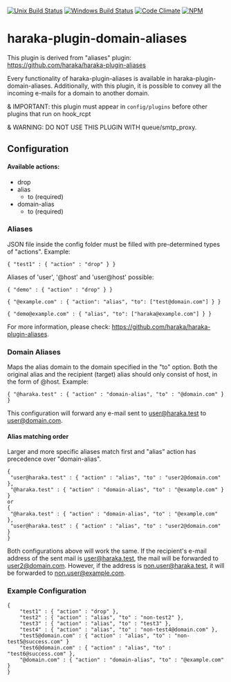 
[![Unix Build Status][ci-img]][ci-url]
[![Windows Build Status][ci-win-img]][ci-win-url]
[![Code Climate][clim-img]][clim-url]
[![NPM][npm-img]][npm-url]

# haraka-plugin-domain-aliases

This plugin is derived from "aliases" plugin: https://github.com/haraka/haraka-plugin-aliases

Every functionality of haraka-plugin-aliases is available in haraka-plugin-domain-aliases. Additionally, with this plugin, it is possible to convey all the incoming e-mails for a domain to another domain.

& IMPORTANT: this plugin must appear in  `config/plugins`  before other plugins that run on hook_rcpt

& WARNING: DO NOT USE THIS PLUGIN WITH queue/smtp_proxy.

## Configuration
#### Available actions:
- drop
- alias
	- to (required)
- domain-alias
	- to (required)

### Aliases
JSON file inside the config folder must be filled with pre-determined types of "actions". Example:
```
{ "test1" : { "action" : "drop" } }
```

Aliases of 'user', '@host' and 'user@host' possible:
```
{ "demo" : { "action" : "drop" } }

{ "@example.com" : { "action": "alias", "to": ["test@domain.com"] } }

{ "demo@example.com" : { "alias", "to": ["haraka@example.com"] } }
```

For more information, please check: https://github.com/haraka/haraka-plugin-aliases.

### Domain Aliases
Maps the alias domain to the domain specified in the "to" option.
Both the original alias and the recipient (target) alias should only consist of host, in the form of @host. Example:
```
{ "@haraka.test" : { "action" : "domain-alias", "to" : "@domain.com" } }
```
This configuration will forward any e-mail sent to user@haraka.test to user@domain.com.

#### Alias matching order
Larger and more specific aliases match first and "alias" action has precedence over "domain-alias".
```
{
 "user@haraka.test" : { "action" : "alias", "to" : "user2@domain.com" },
 "@haraka.test" : { "action" : "domain-alias", "to" : "@example.com" }
}
or
{
 "@haraka.test" : { "action" : "domain-alias", "to" : "@example.com" },
 "user@haraka.test" : { "action" : "alias", "to" : "user2@domain.com" }
}
```
Both configurations above will work the same. If the recipient's e-mail address  of the sent mail is user@haraka.test, the mail will be forwarded to user2@domain.com. However, if the address is non.user@haraka.test, it will be forwarded to non.user@example.com.



### Example Configuration
```
{
    "test1" : { "action" : "drop" },
    "test2" : { "action" : "alias", "to" : "non-test2" },
    "test3" : { "action" : "alias", "to" : "test3" },
    "test4" : { "action" : "alias", "to" : "non-test4@domain.com" },
    "test5@domain.com" : { "action" : "alias", "to" : "non-test5@success.com" }
    "test6@domain.com" : { "action" : "alias", "to" : "test6@success.com" },
    "@domain.com" : { "action" : "domain-alias", "to" : "@example.com" }
}
```

<!-- leave these buried at the bottom of the document -->
[ci-img]: https://github.com/haraka/haraka-plugin-domain-aliases/workflows/Plugin%20Tests/badge.svg
[ci-url]: https://github.com/haraka/haraka-plugin-domain-aliases/actions?query=workflow%3A%22Plugin+Tests%22
[ci-win-img]: https://github.com/haraka/haraka-plugin-domain-aliases/workflows/Plugin%20Tests%20-%20Windows/badge.svg
[ci-win-url]: https://github.com/haraka/haraka-plugin-domain-aliases/actions?query=workflow%3A%22Plugin+Tests+-+Windows%22
[clim-img]: https://codeclimate.com/github/haraka/haraka-plugin-domain-aliases/badges/gpa.svg
[clim-url]: https://codeclimate.com/github/haraka/haraka-plugin-domain-aliases
[npm-img]: https://nodei.co/npm/haraka-plugin-domain-aliases.png
[npm-url]: https://www.npmjs.com/package/haraka-plugin-domain-aliases
